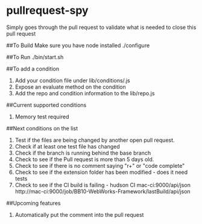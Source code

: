 pullrequest-spy
===============

Simply goes through the pull request to validate what is needed to close this pull request

##To Build
Make sure you have node installed
./configure

##To Run
./bin/start.sh

##To add a condition
1. Add your condition file under lib/conditions/<name>.js
2. Expose an evaluate method on the condition
3. Add the repo and condition information to the lib/repo.js


##Current supported conditions
1. Memory test required

##Next conditions on the list
1. Test if the files are being changed by another open pull request.
2. Check if at least one test file has changed
3. Check if the branch is running behind the base branch
4. Check to see if the Pull request is more than 5 days old.
5. Check to see if there is no comment saying "r+" or "code complete"
6. Check to see if the extension folder has been modified - does it need tests
7. Check to see if the CI build is failing - hudson CI mac-ci:9000/api/json
        http://mac-ci:9000/job/BB10-WebWorks-Framework/lastBuild/api/json

##Upcoming features
1. Automatically put the comment into the pull request


